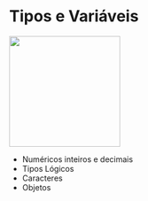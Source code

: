 # Tipos e Variáveis

<img center="right" height ="200" src = "https://i.pinimg.com/originals/36/2d/5c/362d5c55859146c0c7debfca296ad321.gif">

* Numéricos inteiros e decimais
* Tipos Lógicos
* Caracteres
* Objetos

